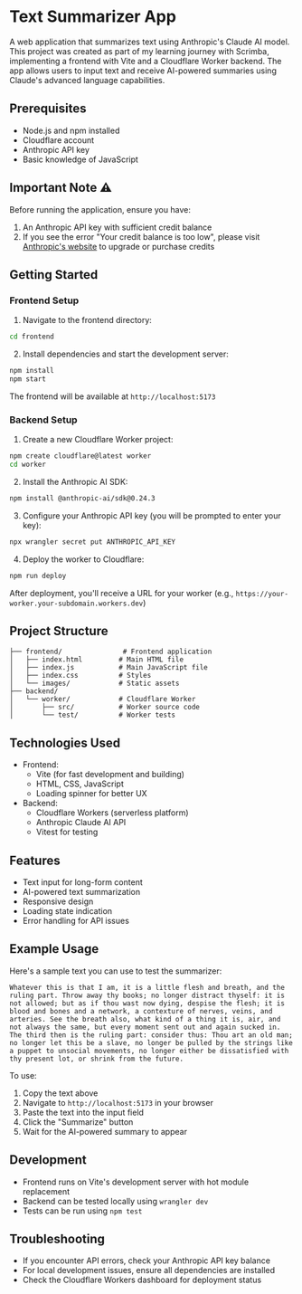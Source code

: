 # Text Summarizer App

A web application that summarizes text using Anthropic's Claude AI model. This project was created as part of my learning journey with Scrimba, implementing a frontend with Vite and a Cloudflare Worker backend. The app allows users to input text and receive AI-powered summaries using Claude's advanced language capabilities.

## Prerequisites
- Node.js and npm installed
- Cloudflare account
- Anthropic API key
- Basic knowledge of JavaScript

## Important Note ⚠️
Before running the application, ensure you have:
1. An Anthropic API key with sufficient credit balance
2. If you see the error "Your credit balance is too low", please visit [Anthropic's website](https://www.anthropic.com/) to upgrade or purchase credits

## Getting Started

### Frontend Setup
1. Navigate to the frontend directory:
```bash
cd frontend
```

2. Install dependencies and start the development server:
```bash
npm install
npm start
```

The frontend will be available at `http://localhost:5173`

### Backend Setup
1. Create a new Cloudflare Worker project:
```bash
npm create cloudflare@latest worker
cd worker
```

2. Install the Anthropic AI SDK:
```bash
npm install @anthropic-ai/sdk@0.24.3
```

3. Configure your Anthropic API key (you will be prompted to enter your key):
```bash
npx wrangler secret put ANTHROPIC_API_KEY
```

4. Deploy the worker to Cloudflare:
```bash
npm run deploy
```

After deployment, you'll receive a URL for your worker (e.g., `https://your-worker.your-subdomain.workers.dev`)

## Project Structure
```
├── frontend/               # Frontend application
│   ├── index.html         # Main HTML file
│   ├── index.js           # Main JavaScript file
│   ├── index.css          # Styles
│   └── images/            # Static assets
├── backend/
│   └── worker/            # Cloudflare Worker
│       ├── src/           # Worker source code
│       └── test/          # Worker tests
```

## Technologies Used
- Frontend: 
  - Vite (for fast development and building)
  - HTML, CSS, JavaScript
  - Loading spinner for better UX
- Backend: 
  - Cloudflare Workers (serverless platform)
  - Anthropic Claude AI API
  - Vitest for testing

## Features
- Text input for long-form content
- AI-powered text summarization
- Responsive design
- Loading state indication
- Error handling for API issues

## Example Usage

Here's a sample text you can use to test the summarizer:

```text
Whatever this is that I am, it is a little flesh and breath, and the ruling part. Throw away thy books; no longer distract thyself: it is not allowed; but as if thou wast now dying, despise the flesh; it is blood and bones and a network, a contexture of nerves, veins, and arteries. See the breath also, what kind of a thing it is, air, and not always the same, but every moment sent out and again sucked in. The third then is the ruling part: consider thus: Thou art an old man; no longer let this be a slave, no longer be pulled by the strings like a puppet to unsocial movements, no longer either be dissatisfied with thy present lot, or shrink from the future.
```

To use:
1. Copy the text above
2. Navigate to `http://localhost:5173` in your browser
3. Paste the text into the input field
4. Click the "Summarize" button
5. Wait for the AI-powered summary to appear

## Development
- Frontend runs on Vite's development server with hot module replacement
- Backend can be tested locally using `wrangler dev`
- Tests can be run using `npm test`

## Troubleshooting
- If you encounter API errors, check your Anthropic API key balance
- For local development issues, ensure all dependencies are installed
- Check the Cloudflare Workers dashboard for deployment status

